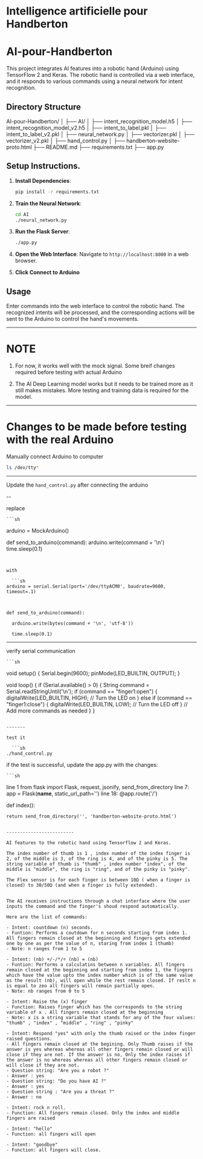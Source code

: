 # Intelligence artificielle pour Handberton

# AI-pour-Handberton

This project integrates AI features into a robotic hand (Arduino) using TensorFlow 2 and Keras. The robotic hand is controlled via a web interface, and it responds to various commands using a neural network for intent recognition.

## Directory Structure

AI-pour-Handberton/
│
├── AI/
│ ├── intent_recognition_model.h5
│ ├── intent_recognition_model_v2.h5
│ ├── intent_to_label.pkl
│ ├── intent_to_label_v2.pkl
│ ├── neural_network.py
│ ├── vectorizer.pkl
│ ├── vectorizer_v2.pkl
│ ├── hand_control.py
│
├── handberton-website-proto.html
├── README.md
├── requirements.txt
├── app.py

## Setup Instructions.

1. **Install Dependencies**:
    ```sh
    pip install -r requirements.txt
    ```

2. **Train the Neural Network**:
    ```sh
    cd AI
    ./neural_network.py
    ```

3. **Run the Flask Server**:
    ```sh
    ./app.py
    ```

4. **Open the Web Interface**:
    Navigate to `http://localhost:8000` in a web browser.

5. **Click Connect to Arduino**


## Usage

Enter commands into the web interface to control the robotic hand. The recognized intents will be processed, and the corresponding actions will be sent to the Arduino to control the hand's movements.

---------------------

# NOTE

1. For now, it works well with the mock signal. Some breif changes required before testing with actual Arduino

2. The AI Deep Learning model works but it needs to be trained more as it still makes mistakes. More testing and training data is required for the model.

----

# Changes to be made before testing with the real Arduino

Manually connect Arduino to computer

   ```sh
   ls /dev/tty*
  ```

--------
Update the `hand_control.py` after connecting the arduino 

--

replace

    ```sh
  arduino = MockArduino()

def send_to_arduino(command):
    arduino.write(command + '\n')
    time.sleep(0.1)
  ```


with

    ```sh
 arduino = serial.Serial(port='/dev/ttyACM0', baudrate=9600, timeout=.1)
    


def send_to_arduino(command):

    arduino.write(bytes(command + '\n', 'utf-8'))

    time.sleep(0.1)
  ```

----

verify serial communication

    ```sh
void setup() {
  Serial.begin(9600);
  pinMode(LED_BUILTIN, OUTPUT);
}

void loop() {
  if (Serial.available() > 0) {
    String command = Serial.readStringUntil('\n');
    if (command == "finger1:open") {
      digitalWrite(LED_BUILTIN, HIGH); // Turn the LED on
    } else if (command == "finger1:close") {
      digitalWrite(LED_BUILTIN, LOW); // Turn the LED off
    }
    // Add more commands as needed
  }
}

  ```

-------

test it

    ```sh
./hand_control.py
  ```

if the test is successful, update the app.py with the changes:

    ```sh
line 1 from flask import Flask, request, jsonify, send_from_directory
line 7: app = Flask(__name__, static_url_path='')
line 18: 
@app.route('/')

def index():

    return send_from_directory('', 'handberton-website-proto.html')
  ```

-------------------------

AI features to the robotic hand using Tensorflow 2 and Keras. 

The index number of thumb is 1 , index number of the index finger is 2, of the middle is 3, of the ring is 4, and of the pinky is 5. The string variable of thumb is "thumb" , index number "index", of the middle is "middle", the ring is "ring", and of the pinky is "pinky". 

The Flex sensor is for each finger is between 10Ω ( when a finger is closed) to 30/50Ω (and when a finger is fully extended).


The AI receives instructions through a chat interface where the user inputs the command and the finger's shoud respond automatically.

Here are the list of commands:

- Intent: countdown (n) seconds.
- Funtion: Performs a coutdown for n seconds starting from index 1. All fingers remain closed at the beginning and fingers gets extended one by one as per the value of n, staring from index 1 (thumb)
- Note: n ranges from 1 to 5

- Intent: (nb) +/-/*/÷ (nb) = (nb) 
- Funtion: Performs a calculatins between n variables. All fingers remain closed at the beginning and starting from index 1, the fingers which have the value upto the index number which is of the same value as the result (nb), will open while the rest remain closed. If reslt n is equal to zeo all fingers will remain partially open.
- Note: nb ranges from 0 to 5

- Intent: Raise the (x) finger
- Function: Raises finger which has the corresponds to the string variable of x . All fingers remain closed at the beginning
- Note: x is a string variable that stands for any of the four values: "thumb" , "index" , "middle" , "ring" , "pinky"

- Intent: Respond "yes" with only the thumb raised or the index finger raised questions.
- All fingers remain closed at the begining. Only Thumb raises if the answer is yes whereas whereas all other fingers remain closed or will close if they are not. If the answer is no, Only the index raises if the answer is no whereas whereas all other fingers remain closed or will close if they are not.
- Question string: "Are you a robot ?"
- Answer : yes
- Question string: "Do you have AI ?"
- Answer : yes
- Question string : "Are you a threat ?"
- Answer : no

- Intent: rock n roll.
- Function: All fingers remain closed. Only the index and middle fingers are raised

- Intent: "hello"
- Function: all fingers will open

- Intent: "goodbye"
- Function: all fingers will close.
